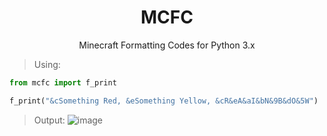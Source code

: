 <h1 align=center>MCFC</h1>
<p align=center>Minecraft Formatting Codes for Python 3.x </p>

> Using:
```py
from mcfc import f_print

f_print("&cSomething Red, &eSomething Yellow, &cR&eA&aI&bN&9B&dO&5W")
```
> Output:
> ![image](https://user-images.githubusercontent.com/71274141/180663477-202a4429-a9ea-47ce-8f26-3ca8524e1a11.png)
